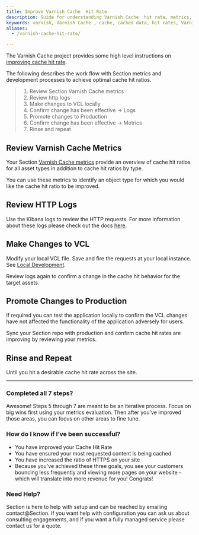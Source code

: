 ```yaml
---
title: Improve Varnish Cache  Hit Rate
description: Guide for understanding Varnish Cache  hit rate, metrics, and logs.
keywords: varnish, Varnish Cache , cache, cached data, hit rates, Varnish Cache hit rates, vcl, Varnish Cache configuration language, metrics
aliases:
  - /varnish-cache-hit-rate/

---
```


The Varnish Cache  project provides some high level instructions on [improving cache hit rate](https://varnish-cache.org/docs/4.0/users-guide/increasing-your-hitrate.html).

The following describes the work flow with Section metrics and development processes to achieve optimal cache hit ratios.

> 1.  Review Section Varnish Cache metrics
> 2.  Review http logs
> 3.  Make changes to VCL locally
> 4.  Confirm change has been effective -> Logs
> 5.  Promote changes to Production
> 6.  Confirm change has been effective -> Metrics
> 7.  Rinse and repeat

## Review Varnish Cache Metrics

Your Section [Varnish Cache metrics](/docs/metrics-overview/) provide an overview of cache hit ratios for all asset types in addition to cache hit ratios by type.

You can use these metrics to identify an object type for which you would like the cache hit ratio to be improved.

## Review HTTP Logs

Use the Kibana logs to review the HTTP requests. For more information about these logs please check out the docs [here](/docs/logs/).

## Make Changes to VCL

Modify your local VCL file. Save and fire the requests at your local instance. See [Local Development](/docs/local-development/).

Review logs again to confirm a change in the cache hit behavior for the target assets.

## Promote Changes to Production

If required you can test the application locally to confirm the VCL changes have not affected the functionality of the application adversely for users.

Sync your Section repo with production and confirm cache hit rates are improving by reviewing your metrics.

## Rinse and Repeat

Until you hit a desirable cache hit rate across the site.

---


### **Completed all 7 steps?**

Awesome! Steps 5 through 7 are meant to be an iterative process. Focus on big wins first using your metrics evaluation. Then after you’ve improved those areas, you can focus on other areas to fine tune.


### **How do I know if I’ve been successful?**

* You have improved your Cache Hit Rate
* You have ensured your most requested content is being cached
* You have increased the ratio of HTTPS on your site
* Because you’ve achieved these three goals, you see your customers bouncing less frequently and viewing more pages on your website - which will translate into more revenue for you! Congrats!

### **Need Help?**

Section is here to help with setup and can be reached by emailing contact@Section. If you want help with configuration you can ask us about consulting engagements, and if you want a fully managed service please contact us for a quote.


